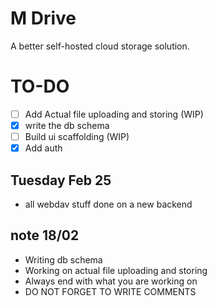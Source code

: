 # M Drive

A better self-hosted cloud storage solution.

# TO-DO

- [ ] Add Actual file uploading and storing (WIP)
- [x] write the db schema
- [ ] Build ui scaffolding (WIP)
- [x] Add auth

## Tuesday Feb 25

- all webdav stuff done on a new backend

## note 18/02

- Writing db schema
- Working on actual file uploading and storing
- Always end with what you are working on
- DO NOT FORGET TO WRITE COMMENTS
